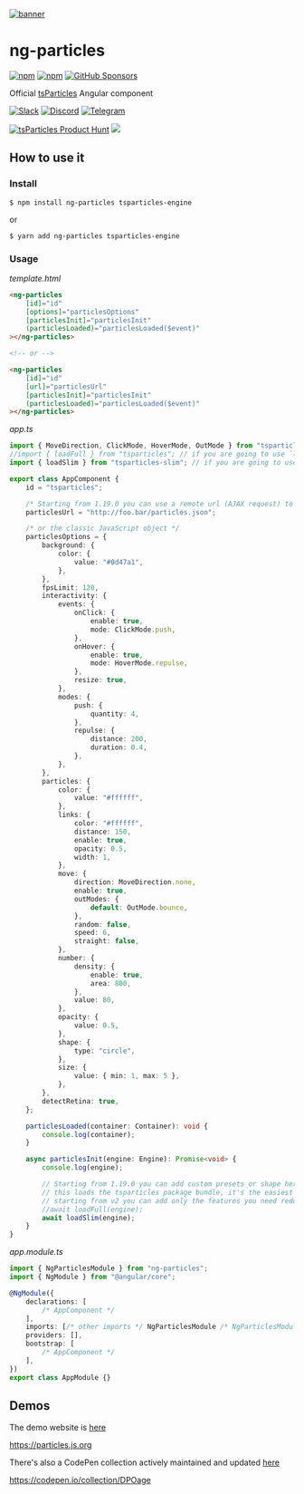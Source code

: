 [![banner](https://particles.js.org/images/banner3.png)](https://particles.js.org)

# ng-particles

[![npm](https://img.shields.io/npm/v/ng-particles)](https://www.npmjs.com/package/ng-particles) [![npm](https://img.shields.io/npm/dm/ng-particles)](https://www.npmjs.com/package/ng-particles) [![GitHub Sponsors](https://img.shields.io/github/sponsors/matteobruni)](https://github.com/sponsors/matteobruni)

Official [tsParticles](https://github.com/matteobruni/tsparticles) Angular component

[![Slack](https://particles.js.org/images/slack.png)](https://join.slack.com/t/tsparticles/shared_invite/enQtOTcxNTQxNjQ4NzkxLWE2MTZhZWExMWRmOWI5MTMxNjczOGE1Yjk0MjViYjdkYTUzODM3OTc5MGQ5MjFlODc4MzE0N2Q1OWQxZDc1YzI) [![Discord](https://particles.js.org/images/discord.png)](https://discord.gg/hACwv45Hme) [![Telegram](https://particles.js.org/images/telegram.png)](https://t.me/tsparticles)

[![tsParticles Product Hunt](https://api.producthunt.com/widgets/embed-image/v1/featured.svg?post_id=186113&theme=light)](https://www.producthunt.com/posts/tsparticles?utm_source=badge-featured&utm_medium=badge&utm_souce=badge-tsparticles") <a href="https://www.buymeacoffee.com/matteobruni"><img src="https://img.buymeacoffee.com/button-api/?text=Buy me a beer&emoji=🍺&slug=matteobruni&button_colour=5F7FFF&font_colour=ffffff&font_family=Arial&outline_colour=000000&coffee_colour=FFDD00"></a>

## How to use it

### Install

```shell
$ npm install ng-particles tsparticles-engine
```

or

```shell
$ yarn add ng-particles tsparticles-engine
```

### Usage

_template.html_

```html
<ng-particles
    [id]="id"
    [options]="particlesOptions"
    [particlesInit]="particlesInit"
    (particlesLoaded)="particlesLoaded($event)"
></ng-particles>

<!-- or -->

<ng-particles
    [id]="id"
    [url]="particlesUrl"
    [particlesInit]="particlesInit"
    (particlesLoaded)="particlesLoaded($event)"
></ng-particles>
```

_app.ts_

```typescript
import { MoveDirection, ClickMode, HoverMode, OutMode } from "tsparticles-engine";
//import { loadFull } from "tsparticles"; // if you are going to use `loadFull`, install the "tsparticles" package too.
import { loadSlim } from "tsparticles-slim"; // if you are going to use `loadSlim`, install the "tsparticles-slim" package too.

export class AppComponent {
    id = "tsparticles";

    /* Starting from 1.19.0 you can use a remote url (AJAX request) to a JSON with the configuration */
    particlesUrl = "http://foo.bar/particles.json";

    /* or the classic JavaScript object */
    particlesOptions = {
        background: {
            color: {
                value: "#0d47a1",
            },
        },
        fpsLimit: 120,
        interactivity: {
            events: {
                onClick: {
                    enable: true,
                    mode: ClickMode.push,
                },
                onHover: {
                    enable: true,
                    mode: HoverMode.repulse,
                },
                resize: true,
            },
            modes: {
                push: {
                    quantity: 4,
                },
                repulse: {
                    distance: 200,
                    duration: 0.4,
                },
            },
        },
        particles: {
            color: {
                value: "#ffffff",
            },
            links: {
                color: "#ffffff",
                distance: 150,
                enable: true,
                opacity: 0.5,
                width: 1,
            },
            move: {
                direction: MoveDirection.none,
                enable: true,
                outModes: {
                    default: OutMode.bounce,
                },
                random: false,
                speed: 6,
                straight: false,
            },
            number: {
                density: {
                    enable: true,
                    area: 800,
                },
                value: 80,
            },
            opacity: {
                value: 0.5,
            },
            shape: {
                type: "circle",
            },
            size: {
                value: { min: 1, max: 5 },
            },
        },
        detectRetina: true,
    };

    particlesLoaded(container: Container): void {
        console.log(container);
    }

    async particlesInit(engine: Engine): Promise<void> {
        console.log(engine);

        // Starting from 1.19.0 you can add custom presets or shape here, using the current tsParticles instance (main)
        // this loads the tsparticles package bundle, it's the easiest method for getting everything ready
        // starting from v2 you can add only the features you need reducing the bundle size
        //await loadFull(engine);
        await loadSlim(engine);
    }
}
```

_app.module.ts_

```typescript
import { NgParticlesModule } from "ng-particles";
import { NgModule } from "@angular/core";

@NgModule({
    declarations: [
        /* AppComponent */
    ],
    imports: [/* other imports */ NgParticlesModule /* NgParticlesModule is required*/],
    providers: [],
    bootstrap: [
        /* AppComponent */
    ],
})
export class AppModule {}
```

## Demos

The demo website is [here](https://particles.js.org)

<https://particles.js.org>

There's also a CodePen collection actively maintained and updated [here](https://codepen.io/collection/DPOage)

<https://codepen.io/collection/DPOage>
